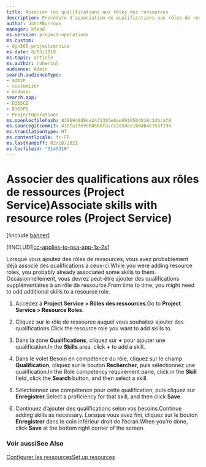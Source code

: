 ```yaml
---
title: Associer les qualifications aux rôles des ressources
description: Procédure d’association de qualifications aux rôles de ressources dans Project Service
author: JohnPBurrows
manager: kfend
ms.service: project-operations
ms.custom:
- dyn365-projectservice
ms.date: 8/03/2018
ms.topic: article
ms.author: ruhercul
audience: Admin
search.audienceType:
- admin
- customizer
- enduser
search.app:
- D365CE
- D365PS
- ProjectOperations
ms.openlocfilehash: 8386948d8ea2431385e6aed9165b4018c34bcaf0
ms.sourcegitcommit: 418fa1fe9d605b8faccc2d5dee1b04b4e753f194
ms.translationtype: HT
ms.contentlocale: fr-FR
ms.lasthandoff: 02/10/2021
ms.locfileid: "5145310"
---
```

# <a name="associate-skills-with-resource-roles-project-service"></a><span data-ttu-id="5c0c2-103">Associer des qualifications aux rôles de ressources (Project Service)</span><span class="sxs-lookup"><span data-stu-id="5c0c2-103">Associate skills with resource roles (Project Service)</span></span>

[!include [banner](../includes/psa-now-project-operations.md)]

[!INCLUDE[cc-applies-to-psa-app-1x-2x](../includes/cc-applies-to-psa-app-1x-2x.md)]

<span data-ttu-id="5c0c2-104">Lorsque vous ajoutez des rôles de ressources, vous avez probablement déjà associé des qualifications à ceux-ci.</span><span class="sxs-lookup"><span data-stu-id="5c0c2-104">While you were adding resource roles, you probably already associated some skills to them.</span></span> <span data-ttu-id="5c0c2-105">Occasionnellement, vous devrez peut-être ajouter des qualifications supplémentaires à un rôle de ressource.</span><span class="sxs-lookup"><span data-stu-id="5c0c2-105">From time to time, you might need to add additional skills to a resource role.</span></span>  
  
1.  <span data-ttu-id="5c0c2-106">Accédez à **Project Service > Rôles des ressources**.</span><span class="sxs-lookup"><span data-stu-id="5c0c2-106">Go to **Project Service > Resource Roles.**</span></span>  
  
2.  <span data-ttu-id="5c0c2-107">Cliquez sur le rôle de ressource auquel vous souhaitez ajouter des qualifications.</span><span class="sxs-lookup"><span data-stu-id="5c0c2-107">Click the resource role you want to add skills to.</span></span>  
  
3.  <span data-ttu-id="5c0c2-108">Dans la zone **Qualifications**, cliquez sur **+** pour ajouter une qualification.</span><span class="sxs-lookup"><span data-stu-id="5c0c2-108">In the **Skills** area, click **+** to add a skill.</span></span>  
  
4.  <span data-ttu-id="5c0c2-109">Dans le volet Besoin en compétence du rôle, cliquez sur le champ **Qualification**, cliquez sur le bouton **Rechercher**, puis sélectionnez une qualification.</span><span class="sxs-lookup"><span data-stu-id="5c0c2-109">In the Role competency requirement pane, click in the **Skill** field, click the **Search** button,  and then select a skill.</span></span>  
  
5.  <span data-ttu-id="5c0c2-110">Sélectionnez une compétence pour cette qualification, puis cliquez sur **Enregistrer**.</span><span class="sxs-lookup"><span data-stu-id="5c0c2-110">Select a proficiency for that skill, and then click **Save**.</span></span>  
  
6.  <span data-ttu-id="5c0c2-111">Continuez d’ajouter des qualifications selon vos besoins.</span><span class="sxs-lookup"><span data-stu-id="5c0c2-111">Continue adding skills as necessary.</span></span> <span data-ttu-id="5c0c2-112">Lorsque vous avez fini, cliquez sur le bouton **Enregistrer** dans le coin inférieur droit de l’écran.</span><span class="sxs-lookup"><span data-stu-id="5c0c2-112">When you’re done, click **Save** at the bottom right corner of the screen.</span></span>  
  
### <a name="see-also"></a><span data-ttu-id="5c0c2-113">Voir aussi</span><span class="sxs-lookup"><span data-stu-id="5c0c2-113">See Also</span></span>  
 [<span data-ttu-id="5c0c2-114">Configurer les ressources</span><span class="sxs-lookup"><span data-stu-id="5c0c2-114">Set up resources</span></span>](../psa/set-up-resources.md)
